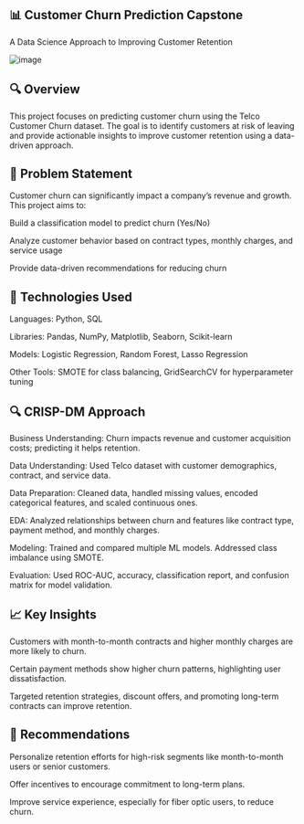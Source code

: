## 📊 Customer Churn Prediction Capstone
A Data Science Approach to Improving Customer Retention

![image](https://github.com/user-attachments/assets/032e61a3-793b-4253-896a-801b8e1637c2)

## 🔍 Overview
This project focuses on predicting customer churn using the Telco Customer Churn dataset. The goal is to identify customers at risk of leaving and provide actionable insights to improve customer retention using a data-driven approach.

## 🧠 Problem Statement
Customer churn can significantly impact a company’s revenue and growth. This project aims to:

Build a classification model to predict churn (Yes/No)

Analyze customer behavior based on contract types, monthly charges, and service usage

Provide data-driven recommendations for reducing churn

## 🔧 Technologies Used
Languages: Python, SQL

Libraries: Pandas, NumPy, Matplotlib, Seaborn, Scikit-learn

Models: Logistic Regression, Random Forest, Lasso Regression

Other Tools: SMOTE for class balancing, GridSearchCV for hyperparameter tuning

## 🔍 CRISP-DM Approach
Business Understanding: Churn impacts revenue and customer acquisition costs; predicting it helps retention.

Data Understanding: Used Telco dataset with customer demographics, contract, and service data.

Data Preparation: Cleaned data, handled missing values, encoded categorical features, and scaled continuous ones.

EDA: Analyzed relationships between churn and features like contract type, payment method, and monthly charges.

Modeling: Trained and compared multiple ML models. Addressed class imbalance using SMOTE.

Evaluation: Used ROC-AUC, accuracy, classification report, and confusion matrix for model validation.

## 📈 Key Insights
Customers with month-to-month contracts and higher monthly charges are more likely to churn.

Certain payment methods show higher churn patterns, highlighting user dissatisfaction.

Targeted retention strategies, discount offers, and promoting long-term contracts can improve retention.

## 📌 Recommendations
Personalize retention efforts for high-risk segments like month-to-month users or senior customers.

Offer incentives to encourage commitment to long-term plans.

Improve service experience, especially for fiber optic users, to reduce churn.

